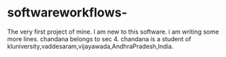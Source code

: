 # softwareworkflows-
The very first project of mine.
I am new to this software.
i am writing some more lines.
chandana belongs to sec  4.
chandana is a student of  kluniversity,vaddesaram,vijayawada,AndhraPradesh,India.

